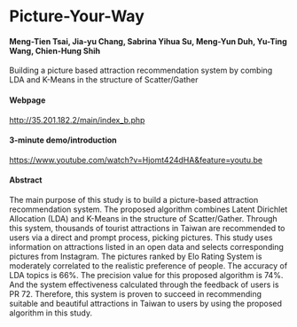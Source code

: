 # Picture-Your-Way
#### Meng-Tien Tsai, Jia-yu Chang, Sabrina Yihua Su, Meng-Yun Duh, Yu-Ting Wang, Chien-Hung Shih
Building a picture based attraction recommendation system by combing LDA and K-Means in the structure of Scatter/Gather
#### Webpage
http://35.201.182.2/main/index_b.php
#### 3-minute demo/introduction
https://www.youtube.com/watch?v=Hjomt424dHA&feature=youtu.be
#### Abstract
The main purpose of this study is to build a picture-based attraction recommendation system. The proposed algorithm combines Latent Dirichlet Allocation (LDA) and K-Means in the structure of Scatter/Gather. Through this system, thousands of tourist attractions in Taiwan are recommended to users via a direct and prompt process, picking pictures. This study uses information on attractions listed in an open data and selects corresponding pictures from Instagram. The pictures ranked by Elo Rating System is moderately correlated to the
realistic preference of people. The accuracy of LDA topics is 66%. The precision value for this proposed algorithm is 74%. And the system effectiveness calculated through the feedback of users is PR 72. Therefore, this system is proven to succeed in recommending suitable and beautiful attractions in Taiwan to users by using the proposed algorithm
in this study. 

